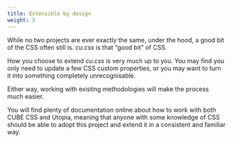 ```yaml
---
title: Extensible by design
weight: 5
---
```


While no two projects are ever exactly the same, under the hood, a good bit of the CSS often still is. *cu.css* is that “good bit” of CSS.

How you choose to extend *cu.css* is very much up to you. You may find you only need to update a few CSS custom properties, or you may want to turn it into something completely unrecognisable.

Either way, working with existing methodologies will make the process much easier. 

You will find plenty of documentation online about how to work with both CUBE CSS and Utopia, meaning that anyone with some knowledge of CSS should be able to adopt this project and extend it in a consistent and familiar way.